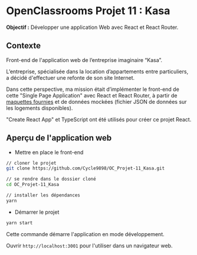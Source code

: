 # OpenClassrooms Projet 11 : Kasa

**Objectif :** Développer une application Web avec React et React Router.

## Contexte

Front-end de l'application web de l’entreprise imaginaire “Kasa”.

L’entreprise, spécialisée dans la location d’appartements entre particuliers, a décidé d'effectuer une refonte de son site Internet.

Dans cette perspective, ma mission était d’implémenter le front-end de cette "Single Page Application" avec React et React Router, à partir de [maquettes fournies](<https://www.figma.com/file/qEno0LwL4ZLkWyeY59kxp1/Kasa-FR-(Archived-2)?type=design&node-id=0-1&mode=design>) et de données mockées (fichier JSON de données sur les logements disponibles).

"Create React App" et TypeScript ont été utilisés pour créer ce projet React.

## Aperçu de l'application web

-   Mettre en place le front-end

```bash
// cloner le projet
git clone https://github.com/Cycle9898/OC_Projet-11_Kasa.git

// se rendre dans le dossier cloné
cd OC_Projet-11_Kasa

// installer les dépendances
yarn
```

-   Démarrer le projet

```bash
yarn start
```

Cette commande démarre l'application en mode développement.

Ouvrir `http://localhost:3001` pour l'utiliser dans un navigateur web.
